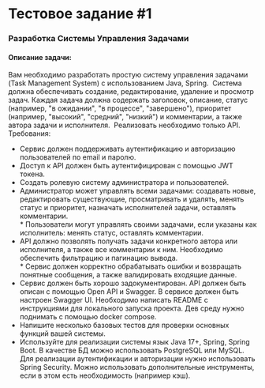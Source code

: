 <H1>Тестовое задание #1</H1>
<H3>Разработка Системы Управления Задачами</H3>
<H4>Описание задачи:</H4>
Вам необходимо разработать простую систему управления задачами (Task Management System) с использованием Java, Spring.  Система должна обеспечивать создание, редактирование, удаление и просмотр задач. Каждая задача должна содержать заголовок, описание, статус (например, "в ожидании", "в процессе", "завершено"), приоритет (например, "высокий", "средний", "низкий") и комментарии, а также автора задачи и исполнителя.  Реализовать необходимо только API.
Требования:
<ul>
  <li>Сервис должен поддерживать аутентификацию и авторизацию пользователей по email и паролю.</li>
  <li>Доступ к API должен быть аутентифицирован с помощью JWT токена.</li>
  <li>Создать ролевую систему администратора и пользователей.</li>
  <li>Администратор может управлять всеми задачами: создавать новые, редактировать существующие, просматривать и удалять, менять статус и приоритет, назначать исполнителей задачи, оставлять комментарии.</li>* 		Пользователи могут управлять своими задачами, если указаны как исполнитель: менять статус, оставлять комментарии.
  <li>API должно позволять получать задачи конкретного автора или исполнителя, а также все комментарии к ним. Необходимо обеспечить фильтрацию и пагинацию вывода.</li>* 		Сервис должен корректно обрабатывать ошибки и возвращать понятные сообщения, а также валидировать входящие данные.
  <li>Сервис должен быть хорошо задокументирован. API должен быть описан с помощью Open API и Swagger. В сервисе должен быть настроен Swagger UI. Необходимо написать README с инструкциями для локального запуска проекта. Дев среду нужно поднимать с помощью docker compose.</li>
  <li>  Напишите несколько базовых тестов для проверки основных функций вашей системы.</li>
  <li>  Используйте для реализации системы язык Java 17+, Spring, Spring Boot. В качестве БД можно использовать PostgreSQL или MySQL. Для реализации аутентификации и авторизации нужно использовать Spring Security. Можно использовать дополнительные инструменты, если в этом есть необходимость (например кэш).</li>
</ul>
